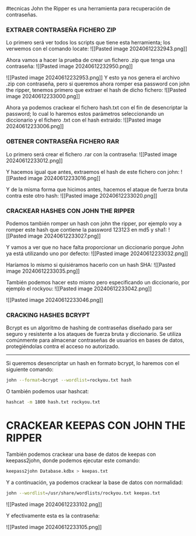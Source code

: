 #tecnicas 
John the Ripper es una herramienta para recuperación de contraseñas. 

### EXTRAER CONTRASEÑA FICHERO ZIP

Lo primero será ver todos los scripts que tiene esta herramienta; los verwemos con el comando locate:
![[Pasted image 20240612232943.png]]

Ahora vamos a hacer la prueba de crear un fichero .zip que tenga una contraseña:
![[Pasted image 20240612232950.png]]

![[Pasted image 20240612232953.png]]
Y esto ya nos genera el archivo .zip con contraseña, pero si queremos ahora romper esa password con john the ripper, tenemos primero que extraer el hash de dicho fichero:
![[Pasted image 20240612233000.png]]

Ahora ya podemos crackear el fichero hash.txt con el fin de desencriptar la password; lo cual lo haremos estos parámetros seleccionando un diccionario y el fichero .txt con el hash extraido:
![[Pasted image 20240612233006.png]]

### OBTENER CONTRASEÑA FICHERO RAR

Lo primero será crear el fichero .rar con la contraseña:
![[Pasted image 20240612233012.png]]

Y hacemos igual que antes, extraemos el hash de este fichero con john:
![[Pasted image 20240612233016.png]]

Y de la misma forma que hicimos antes, hacemos el ataque de fuerza bruta contra este otro hash:
![[Pasted image 20240612233020.png]]

### CRACKEAR HASHES CON JOHN THE RIPPER

Podemos también romper un hash con john the ripper, por ejemplo voy a romper este hash que contiene la password 123123 en md5 y sha1:
![[Pasted image 20240612233027.png]]

Y vamos a ver que no hace falta proporcionar un diccionario porque John ya está utilizando uno por defecto:
![[Pasted image 20240612233032.png]]

Haríamos lo mismo si quisiéramos hacerlo con un hash SHA:
![[Pasted image 20240612233035.png]]

También podemos hacer esto mismo pero especificando un diccionario, por ejemplo el rockyou:
![[Pasted image 20240612233042.png]]

![[Pasted image 20240612233046.png]]
### CRACKING HASHES BCRYPT

Bcrypt es un algoritmo de hashing de contraseñas diseñado para ser seguro y resistente a los ataques de fuerza bruta y diccionario. Se utiliza comúnmente para almacenar contraseñas de usuarios en bases de datos, protegiéndolas contra el acceso no autorizado.

----------------------------------------------------

Si queremos desencriptar un hash en formato bcrypt, lo haremos con el siguiente comando:
```bash
john --format=bcrypt --wordlist=rockyou.txt hash
```
O también podemos usar hashcat:
```bash
hashcat -m 1800 hash.txt rockyou.txt
```
# CRACKEAR KEEPAS CON JOHN THE RIPPER
También podemos crackear una base de datos de keepas con keepass2john, donde podemos ejecutar este comando:
```bash
keepass2john Database.kdbx > keepas.txt
```
Y a continuación, ya podemos crackear la base de datos con normalidad:
```bash
john --wordlist=/usr/share/wordlists/rockyou.txt keepas.txt
```
![[Pasted image 20240612233102.png]]

Y efectivamente esta es la contraseña:

![[Pasted image 20240612233105.png]]